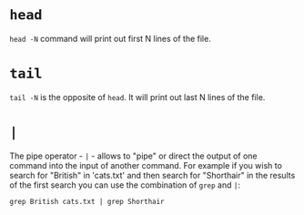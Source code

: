 # `head`

`head -N` command will print out first N lines of the file.

# `tail`

`tail -N` is the opposite of `head`. It will print out last N lines of the file.

# `|`

The pipe operator - `|` - allows to "pipe" or direct the output of one command into the input of another command. For example if you wish to search for "British" in 'cats.txt' and then search for "Shorthair" in the results of the first search you can use the combination of `grep` and `|`:

`grep British cats.txt | grep Shorthair`
